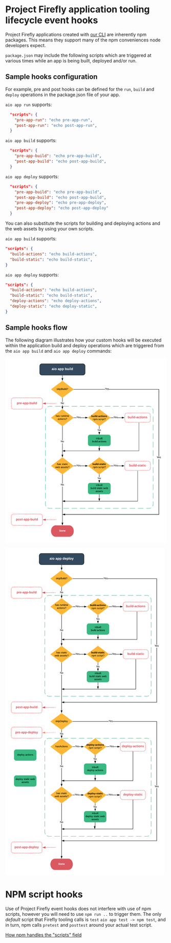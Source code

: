 
# Project Firefly application tooling lifecycle event hooks

Project Firefly applications created with [our CLI](https://github.com/adobe/aio-cli) are inherently npm packages.
This means they support many of the npm conveniences node developers expect.

`package.json` may include the following scripts which are triggered at various times while an app is being built, deployed and/or run.

## Sample hooks configuration

For example, pre and post hooks can be defined for the `run`, `build` and `deploy` operations in the package.json file of your app.

`aio app run` supports:
```json
  "scripts": {
    "pre-app-run": "echo pre-app-run",
    "post-app-run": "echo post-app-run",
  }
  ```

`aio app build` supports:
```json
  "scripts": {
    "pre-app-build": "echo pre-app-build",
    "post-app-build": "echo post-app-build",
  }
  ```

`aio app deploy` supports:
```json
  "scripts": {
    "pre-app-build": "echo pre-app-build",
    "post-app-build": "echo post-app-build",
    "pre-app-deploy": "echo pre-app-deploy",
    "post-app-deploy": "echo post-app-deploy"
  }
  ```

  You can also substitute the scripts for building and deploying actions and the web assets by using your own scripts.

  `aio app build` supports:
  ```json
  "scripts": {
    "build-actions": "echo build-actions",
    "build-static": "echo build-static",
  }
  ```

  `aio app deploy` supports:
  ```json
  "scripts": {
    "build-actions": "echo build-actions",
    "build-static": "echo build-static",
    "deploy-actions": "echo deploy-actions",
    "deploy-static": "echo deploy-static",
  }
  ```


## Sample hooks flow

The following diagram illustrates how your custom hooks will be executed within the application build and deploy operations which are triggered from the `aio app build` and `aio app deploy` commands:

![aio-app-build lifecycle](../images/aio-app-build.png)

![aio-app-deploy lifecycle](../images/aio-app-deploy.png)

# NPM script hooks

Use of Project Firefly event hooks does not interfere with use of npm scripts, however you will need to use `npm run ..` to trigger them.
The only _default_ script that Firefly tooling calls is `test`
`aio app test -> npm test`, and in turn, npm calls `pretest` and `posttest` around your actual test script.

[How npm handles the "scripts" field](https://docs.npmjs.com/misc/scripts)
